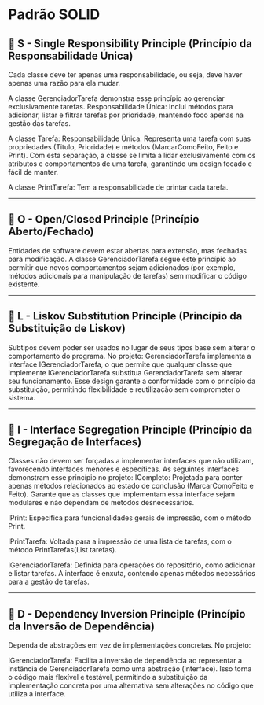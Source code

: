﻿# Padrão SOLID

## 🧱 S - Single Responsibility Principle (Princípio da Responsabilidade Única)  
Cada classe deve ter apenas uma responsabilidade, ou seja, deve haver apenas uma razão para ela mudar.

A classe GerenciadorTarefa demonstra esse princípio ao gerenciar exclusivamente tarefas.
Responsabilidade Única: Inclui métodos para adicionar, listar e filtrar tarefas por prioridade, mantendo foco apenas na gestão das tarefas.

A classe Tarefa:
Responsabilidade Única: Representa uma tarefa com suas propriedades (Titulo, Prioridade) e métodos (MarcarComoFeito, Feito e Print).
Com esta separação, a classe se limita a lidar exclusivamente com os atributos e comportamentos de uma tarefa, garantindo um design focado e fácil de manter.

A classe PrintTarefa: Tem a responsabilidade de printar cada tarefa.


---

## 🧱 O - Open/Closed Principle (Princípio Aberto/Fechado)  
Entidades de software devem estar abertas para extensão, mas fechadas para modificação.
A classe GerenciadorTarefa segue este princípio ao permitir que novos comportamentos sejam adicionados (por exemplo, métodos adicionais para manipulação de tarefas) sem modificar o código existente.

---


## 🧱 L - Liskov Substitution Principle (Princípio da Substituição de Liskov)  
Subtipos devem poder ser usados no lugar de seus tipos base sem alterar o comportamento do programa.
No projeto:
GerenciadorTarefa implementa a interface IGerenciadorTarefa, o que permite que qualquer classe que implemente IGerenciadorTarefa substitua GerenciadorTarefa sem alterar seu funcionamento.
Esse design garante a conformidade com o princípio da substituição, permitindo flexibilidade e reutilização sem comprometer o sistema.

---

## 🧱 I - Interface Segregation Principle (Princípio da Segregação de Interfaces)  
Classes não devem ser forçadas a implementar interfaces que não utilizam, favorecendo interfaces menores e específicas.
As seguintes interfaces demonstram esse princípio no projeto:
ICompleto:
Projetada para conter apenas métodos relacionados ao estado de conclusão (MarcarComoFeito e Feito).
Garante que as classes que implementam essa interface sejam modulares e não dependam de métodos desnecessários.

IPrint:
Específica para funcionalidades gerais de impressão, com o método Print.

IPrintTarefa:
Voltada para a impressão de uma lista de tarefas, com o método PrintTarefas(List<Tarefa> tarefas).

IGerenciadorTarefa:
Definida para operações do repositório, como adicionar e listar tarefas.
A interface é enxuta, contendo apenas métodos necessários para a gestão de tarefas.

---

## 🧱 D - Dependency Inversion Principle (Princípio da Inversão de Dependência)  
Dependa de abstrações em vez de implementações concretas.
No projeto:

IGerenciadorTarefa:
Facilita a inversão de dependência ao representar a instância de GerenciadorTarefa como uma abstração (interface).
Isso torna o código mais flexível e testável, permitindo a substituição da implementação concreta por uma alternativa sem alterações no código que utiliza a interface.
